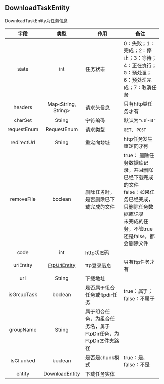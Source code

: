 ## DownloadTaskEntity
DownloadTaskEntity为任务信息

| 字段 | 类型 | 作用 | 备注 |
| :----: | :----: | ---- | ---- |
| state | int | 任务状态 | 0：失败；1：完成；2：停止；3：等待；<br> 4：正在执行；5：预处理；6：预处理完成；7：取消任务 |
| headers | Map<String, String> | 请求头信息 | 只有http类任务才有 |
| charSet | String | 字符编码 | 默认为"utf-8" |
| requestEnum | RequestEnum | 请求类型 | `GET`、`POST` |
| redirectUrl | String | 重定向地址 | http任务发生重定向才有 |
| removeFile | boolean | 删除任务时，是否删除已下载完成的文件 | true： 删除任务数据库记录，并且删除已经下载完成的文件<br> false：如果任务已经完成，只删除任务数据库记录 <br> 未完成的任务，不管true还是false，都会删除文件|
| code | int | http状态码 | |
| urlEntity | [FtpUrlEntity]() | ftp登录信息 | 只有ftp任务才有 |
| url | String | 下载地址 | |
| isGroupTask | boolean | 是否属于组合任务或ftpdir任务 | true：属于；false：不属于 |
| groupName | String | 属于组合任务，为组合任务名，属于FtpDir任务，为FtpDir文件夹路径 ||
| isChunked | boolean | 是否是chunk模式 | true：是，false：不是 |
| entity | [DownloadEntity]() | 下载任务实体 | |
